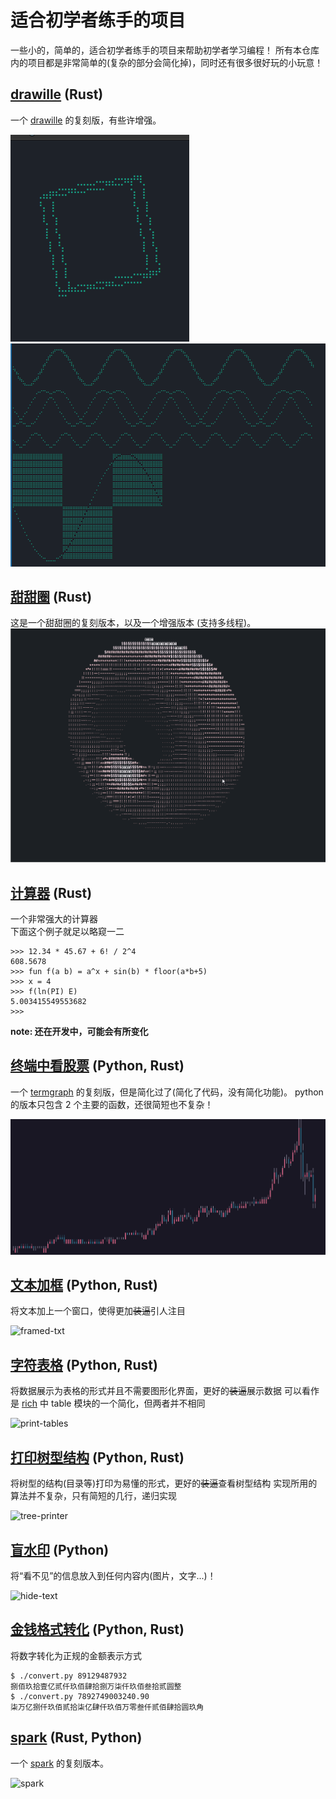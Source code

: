 # 适合初学者练手的项目

一些小的，简单的，适合初学者练手的项目来帮助初学者学习编程！
所有本仓库内的项目都是非常简单的(复杂的部分会简化掉)，同时还有很多很好玩的小玩意！

## [drawille](./drawille/README_cn.md) (Rust)

一个 [drawille](https://github.com/asciimoo/drawille) 的复刻版，有些许增强。

![cube.gif](./images/drawille/cube.gif)
![basic.png](./images/drawille/basic.png)

## [甜甜圈](./donut/README_cn.md) (Rust)

这是一个甜甜圈的复刻版本，以及一个增强版本 (支持多线程)。
![default.gif](./images/donut/default.gif)

## [计算器](./calculator/README_cn.md) (Rust)

一个非常强大的计算器  
下面这个例子就足以略窥一二

```
>>> 12.34 * 45.67 + 6! / 2^4
608.5678
>>> fun f(a b) = a^x + sin(b) * floor(a*b+5)
>>> x = 4
>>> f(ln(PI) E)
5.003415549553682
>>>
```

**note: 还在开发中，可能会有所变化**

## [终端中看股票](./termgraph/README.md) (Python, Rust)

一个 [termgraph](https://github.com/sgeisler/termgraph.git) 的复刻版，但是简化过了(简化了代码，没有简化功能)。
python 的版本只包含 2 个主要的函数，还很简短也不复杂！

![termgraph](./images/termgraph-colored.png)

## [文本加框](./framed-text/README.md) (Python, Rust)

将文本加上一个窗口，使得更加~~装逼~~引人注目

![framed-txt](./images/framed-text.png)

## [字符表格](./print-tables/README.md) (Python, Rust)

将数据展示为表格的形式并且不需要图形化界面，更好的~~装逼~~展示数据
可以看作是 [rich](https://github.com/Textualize/rich) 中 table 模块的一个简化，但两者并不相同

![print-tables](./images/print-tables.png)

## [打印树型结构](./tree-printer/README.md) (Python, Rust)

将树型的结构(目录等)打印为易懂的形式，更好的~~装逼~~查看树型结构
实现所用的算法并不复杂，只有简短的几行，递归实现

![tree-printer](./images/tree-printer.png)

## [盲水印](./blind-watermark/README_cn.md) (Python)

将“看不见”的信息放入到任何内容内(图片，文字...)！

![hide-text](./images/blind-watermark-text.png)

## [金钱格式转化](./convert-money/README_cn.md) (Python, Rust)

将数字转化为正规的金额表示方式

```
$ ./convert.py 89129487932
捌佰玖拾壹亿贰仟玖佰肆拾捌万柒仟玖佰叁拾贰圆整
$ ./convert.py 7892749003240.90
柒万亿捌仟玖佰贰拾柒亿肆仟玖佰万零叁仟贰佰肆拾圆玖角
```

## [spark](./spark/README.md) (Rust, Python)

一个 [spark](https://github.com/holman/spark) 的复刻版本。

![spark](./images/spark.png)
